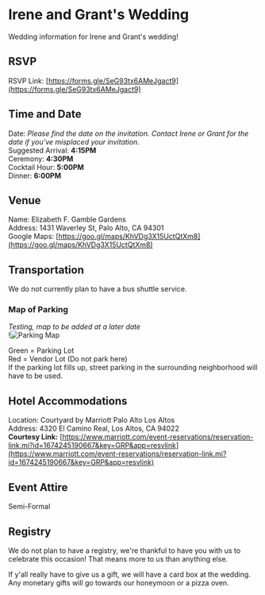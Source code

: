 # Irene and Grant's Wedding
Wedding information for Irene and Grant's wedding!  

## RSVP
RSVP Link: [https://forms.gle/SeG93tx6AMeJgact9](https://forms.gle/SeG93tx6AMeJgact9)

## Time and Date
Date: *Please find the date on the invitation. Contact Irene or Grant for the date if you've misplaced your invitation.*  
Suggested Arrival: **4:15PM**  
Ceremony: **4:30PM**  
Cocktail Hour: **5:00PM**  
Dinner: **6:00PM**  

## Venue
Name: Elizabeth F. Gamble Gardens  
Address: 1431 Waverley St, Palo Alto, CA 94301  
Google Maps: [https://goo.gl/maps/KhVDg3X15UctQtXm8](https://goo.gl/maps/KhVDg3X15UctQtXm8)  

## Transportation
We do not currently plan to have a bus shuttle service. 
### Map of Parking
*Testing, map to be added at a later date*   
!![Parking Map](/assets/images/ParkingImage.jpg)


Green = Parking Lot   
Red = Vendor Lot (Do not park here)   
If the parking lot fills up, street parking in the surrounding neighborhood will have to be used. 

## Hotel Accommodations
Location: Courtyard by Marriott Palo Alto Los Altos  
Address: 4320 El Camino Real, Los Altos, CA 94022   
**Courtesy Link:** [https://www.marriott.com/event-reservations/reservation-link.mi?id=1674245190667&key=GRP&app=resvlink](https://www.marriott.com/event-reservations/reservation-link.mi?id=1674245190667&key=GRP&app=resvlink)

## Event Attire
Semi-Formal

## Registry
We do not plan to have a registry, we're thankful to have you with us to celebrate this occasion! That means more to us than anything else.  

If y'all really have to give us a gift, we will have a card box at the wedding. Any monetary gifts will go towards our honeymoon or a pizza oven.  
